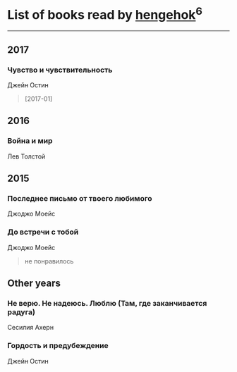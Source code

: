 # List of books read by [hengehok](http://vk.com/id3872053)<sup>6</sup>
---

## 2017

### Чувство и чувствительность
Джейн Остин
> [2017-01] 



## 2016

### Война и мир
Лев Толстой



## 2015

### Последнее письмо от твоего любимого
Джоджо Моейс


### До встречи с тобой
Джоджо Моейс
> не понравилось



## Other years

### Не верю. Не надеюсь. Люблю (Там, где заканчивается радуга)
Сесилия Ахерн


### Гордость и предубеждение
Джейн Остин



